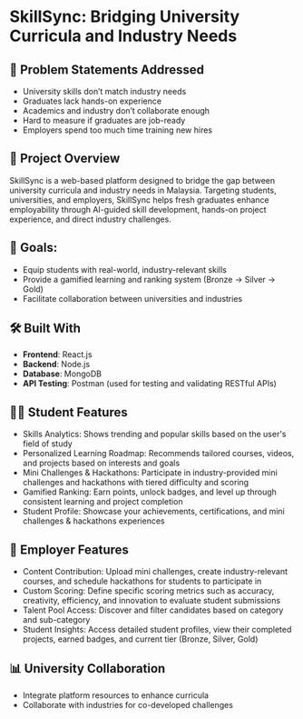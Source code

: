 # SkillSync: Bridging University Curricula and Industry Needs

## 📌 Problem Statements Addressed

- University skills don’t match industry needs
- Graduates lack hands-on experience
- Academics and industry don’t collaborate enough
- Hard to measure if graduates are job-ready
- Employers spend too much time training new hires
   
## 🧠 Project Overview

SkillSync is a web-based platform designed to bridge the gap between university curricula and industry needs in Malaysia. Targeting students, universities, and employers, SkillSync helps fresh graduates enhance employability through AI-guided skill development, hands-on project experience, and direct industry challenges.

## 🎯 Goals:
- Equip students with real-world, industry-relevant skills
- Provide a gamified learning and ranking system (Bronze → Silver → Gold)
- Facilitate collaboration between universities and industries

## 🛠 Built With

- **Frontend**: React.js
- **Backend**: Node.js
- **Database**: MongoDB
- **API Testing**: Postman (used for testing and validating RESTful APIs)

## 👩‍🎓 Student Features

- Skills Analytics: Shows trending and popular skills based on the user's field of study
- Personalized Learning Roadmap: Recommends tailored courses, videos, and projects based on interests and goals
- Mini Challenges & Hackathons: Participate in industry-provided mini challenges and hackathons with tiered difficulty and scoring
- Gamified Ranking: Earn points, unlock badges, and level up through consistent learning and project completion
- Student Profile: Showcase your achievements, certifications, and mini challenges & hackathons experiences

## 👔 Employer Features

- Content Contribution: Upload mini challenges, create industry-relevant courses, and schedule hackathons for students to participate in
- Custom Scoring: Define specific scoring metrics such as accuracy, creativity, efficiency, and innovation to evaluate student submissions
- Talent Pool Access: Discover and filter candidates based on category and sub-category
- Student Insights: Access detailed student profiles, view their completed projects, earned badges, and current tier (Bronze, Silver, Gold)

## 📊 University Collaboration

- Integrate platform resources to enhance curricula
- Collaborate with industries for co-developed challenges


